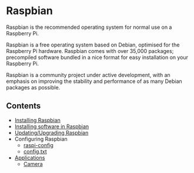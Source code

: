 # Raspbian

Raspbian is the recommended operating system for normal use on a Raspberry Pi.

Raspbian is a free operating system based on Debian, optimised for the Raspberry Pi hardware. Raspbian comes with over 35,000 packages; precompiled software bundled in a nice format for easy installation on your Raspberry Pi.

Raspbian is a community project under active development, with an emphasis on improving the stability and performance of as many Debian packages as possible.

## Contents

- [Installing Raspbian](../installation/installing-images/README.md)
- [Installing software in Raspbian](../linux/software/apt.md)
- [Updating/Upgrading Raspbian](updating.md)
- Configuring Raspbian
    - [raspi-config](../configuration/raspi-config.md)
    - [config.txt](../configuration/config-txt.md)
- [Applications](applications/README.md)
    - [Camera](applications/camera.md)
